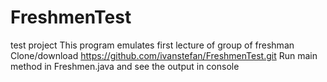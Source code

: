 # FreshmenTest
test project
This program emulates first lecture of group of freshman
Clone/download https://github.com/ivanstefan/FreshmenTest.git
Run main method in Freshmen.java and see the output in console

